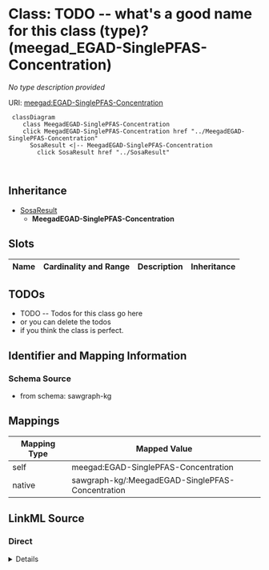 

# Class: TODO -- what's a good name for this class (type)? (meegad_EGAD-SinglePFAS-Concentration)


_No type description provided_





URI: [meegad:EGAD-SinglePFAS-Concentration](http://sawgraph.spatialai.org/v1/me-egad#EGAD-SinglePFAS-Concentration)






```mermaid
 classDiagram
    class MeegadEGAD-SinglePFAS-Concentration
    click MeegadEGAD-SinglePFAS-Concentration href "../MeegadEGAD-SinglePFAS-Concentration"
      SosaResult <|-- MeegadEGAD-SinglePFAS-Concentration
        click SosaResult href "../SosaResult"
      
      
```





## Inheritance
* [SosaResult](../classes/SosaResult.md)
    * **MeegadEGAD-SinglePFAS-Concentration**



## Slots

| Name | Cardinality and Range | Description | Inheritance |
| ---  | --- | --- | --- |









## TODOs

* TODO -- Todos for this class go here
* or you can delete the todos
* if you think the class is perfect.

## Identifier and Mapping Information







### Schema Source


* from schema: sawgraph-kg




## Mappings

| Mapping Type | Mapped Value |
| ---  | ---  |
| self | meegad:EGAD-SinglePFAS-Concentration |
| native | sawgraph-kg/:MeegadEGAD-SinglePFAS-Concentration |







## LinkML Source

<!-- TODO: investigate https://stackoverflow.com/questions/37606292/how-to-create-tabbed-code-blocks-in-mkdocs-or-sphinx -->

### Direct

<details>
```yaml
name: meegad_EGAD-SinglePFAS-Concentration
description: No type description provided
title: TODO -- what's a good name for this class (type)?
todos:
- TODO -- Todos for this class go here
- or you can delete the todos
- if you think the class is perfect.
notes:
- Class with 115882 occurences.
from_schema: sawgraph-kg
rank: 1000
is_a: sosa_Result
class_uri: meegad:EGAD-SinglePFAS-Concentration

```
</details>

### Induced

<details>
```yaml
name: meegad_EGAD-SinglePFAS-Concentration
description: No type description provided
title: TODO -- what's a good name for this class (type)?
todos:
- TODO -- Todos for this class go here
- or you can delete the todos
- if you think the class is perfect.
notes:
- Class with 115882 occurences.
from_schema: sawgraph-kg
rank: 1000
is_a: sosa_Result
class_uri: meegad:EGAD-SinglePFAS-Concentration

```
</details>
